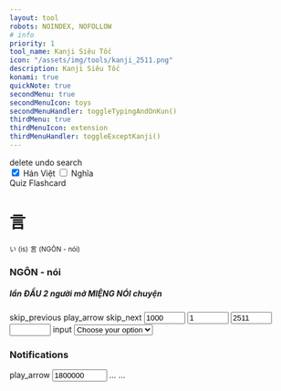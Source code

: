 ```yaml
---
layout: tool
robots: NOINDEX, NOFOLLOW
# info
priority: 1
tool_name: Kanji Siêu Tốc
icon: "/assets/img/tools/kanji_2511.png"
description: Kanji Siêu Tốc
konami: true
quickNote: true
secondMenu: true
secondMenuIcon: toys
secondMenuHandler: toggleTypingAndOnKun()
thirdMenu: true
thirdMenuIcon: extension
thirdMenuHandler: toggleExceptKanji()
---
```

<link rel="stylesheet" href="/tools/kanji_sieutoc/kanji.css" />
<link rel="stylesheet" href="/tools/kanji_sieutoc/handwriting/style.css" />

<!-- Handwriting Recognition -->
<div class="w3-card kanji-canvas-container">
    <canvas id="can" class="kanji-canvas" width="1068" height="360"></canvas>
    <div class="kanji-canvas-controls">
        <span class="material-icons w3-button" onclick="KanjiCanvas.erase('can')">delete</span>
        <span class="material-icons w3-button" onclick="KanjiCanvas.deleteLast('can')">undo</span>
        <span class="material-icons w3-button" onclick="recognizeClick()">search</span>
    </div>
    <div id="candidateList" class="kanji-canvas-candidates"></div>
</div>


<!-- Book -->
<div class="w3-card w3-leftbar w3-border-blue w3-pale-blue w3-panel w3-padding-16">
    <input class="w3-check" type="checkbox" checked="checked" id="optionCheckboxHanViet">
    <label>Hán Việt</label>
    <input class="w3-check" type="checkbox" id="optionCheckboxMeaning">
    <label>Nghĩa</label>
    <span class="w3-margin-left w3-wide w3-text-brown" id="currentGroupTitle"></span>
</div>
<div class="container">
    <div class="left-sidebar kj-scrollable mobi-hide" id="leftSidebar">
        <!-- Danh sách menu sẽ được tạo bằng JavaScript -->
    </div>
    <div class="main-content scrollable" id="mainContent">
        <!-- Bảng dữ liệu sẽ được tạo bằng JavaScript -->
    </div>
</div>

<!-- Quiz Flashcard -->
<div class="w3-card w3-leftbar w3-border-blue w3-pale-blue w3-panel w3-padding-16">Quiz Flashcard</div>
<div class="w3-container">
    <div class="w3-panel w3-pale-yellow w3-border">
        <h1 id="quizKanjiTxtId">言</h1>
        <small id="quizTypingHiraganaTxtId">い (is)</small>
        <small id="quizGroupIndicatorTxtId">言 (NGÔN - nói)</small>
        <h3 id="quizHanVietAndMeaningTxtId">NGÔN - nói</h3>
        <h5 id="quizHintRememberTxtId">lần ĐẦU 2 người mở MIỆNG NÓI chuyện</h5>
    </div>
    <span class="material-icons w3-button w3-border w3-border-blue" onclick="quizPreItem()" title="Previous">skip_previous</span>
    <span class="material-icons w3-button w3-border w3-border-blue" onclick="quizPlayOrPause()" title="Play or Pause" id="quizPlayOrPauseBtnIcon">play_arrow</span>
    <span class="material-icons w3-button w3-border w3-border-blue" onclick="quizNextItem()" title="Next">skip_next</span>
    <span><input class="w3-button w3-border w3-border-blue" type="number" step="500" min="500" max="3000" value="1000" id="quizIntervalDelay"></span>
    <span><input class="w3-button w3-border w3-border-blue" type="number" step="1" min="1" max="2511" value="1" id="quizFromNo"></span>
    <span><input class="w3-button w3-border w3-border-blue" type="number" step="1" min="1" max="2511" value="2511" id="quizToNo"></span>
    <div class="w3-section">
        <span><input class="w3-button w3-border w3-border-blue" type="number" step="1" min="1" max="2511" id="quizCurrentNoIndicator"></span>
        <span class="material-icons w3-button w3-border w3-border-blue" onclick="goToNoClicked()" title="Next">input</span>
        <select class="w3-button w3-border w3-border-blue" id="mySelect" onchange="onChangeOpt()">
            <option value="" disabled selected>Choose your option</option>
        </select>
    </div>
</div>

<!-- Push Notification (require 'quizDataSet') -->
<div class="w3-container mobi-hide">
    <h3>Notifications</h3>
    <div class="w3-panel w3-sand w3-border" style="display: none" id="notificationElms">
        <h1 id="notiKanjiTxtId">信</h1>
        <small id="notiTypingHiraganaTxtId">しん (shin)</small>
        <small id="notiGroupIndicatorTxtId">言 (NGÔN - nói)</small>
        <h3 id="notiHanVietAndMeaningTxtId">TÍN - tin tưởng</h3>
        <h5 id="notiHintRememberTxtId">NGƯỜI ĐỨNG NÓI sẽ được TIN TƯỞNG</h5>
    </div>
    <span class="material-icons w3-button w3-border w3-border-blue" onclick="notiPlayOrPause()" title="Play or Pause" id="notiPlayOrPauseBtnIcon">play_arrow</span>
    <span><input class="w3-button w3-border w3-border-blue" type="number" step="500" min="10000" max="7200000" value="1800000" id="notiIntervalDelay"></span>
    <span class="w3-button w3-border w3-border-blue" id="notiCountIndicator" onclick="pushNow()">...</span>
    <span class="w3-button w3-border w3-border-blue" id="notiKanjiIndicator" onclick="toggleNotificationElms()">...</span>
</div>

<script src="/tools/kanji_sieutoc/kanji.js" type="text/javascript"></script>

<script src="/tools/kanji_sieutoc/handwriting/kanji-canvas.min.js"></script>
<script src="/tools/kanji_sieutoc/handwriting/ref-patterns.js"></script>
<script src="/tools/kanji_sieutoc/handwriting/handwriting.js"></script>
<!--<script>KanjiCanvas.init('can');</script>-->
<script>initPlus();</script>